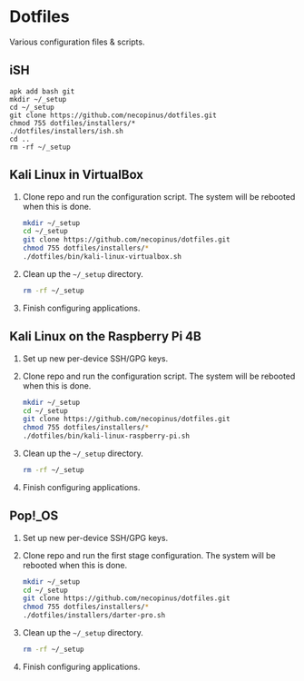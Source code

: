 # Dotfiles

Various configuration files & scripts.

## iSH

```shell
apk add bash git
mkdir ~/_setup
cd ~/_setup
git clone https://github.com/necopinus/dotfiles.git
chmod 755 dotfiles/installers/*
./dotfiles/installers/ish.sh
cd ..
rm -rf ~/_setup
```

## Kali Linux in VirtualBox

1. Clone repo and run the configuration script. The system will be
   rebooted when this is done.

	```bash
	mkdir ~/_setup
	cd ~/_setup
	git clone https://github.com/necopinus/dotfiles.git
	chmod 755 dotfiles/installers/*
	./dotfiles/bin/kali-linux-virtualbox.sh
	```

2. Clean up the `~/_setup` directory.

	```bash
	rm -rf ~/_setup
	```

3. Finish configuring applications.

## Kali Linux on the Raspberry Pi 4B

1. Set up new per-device SSH/GPG keys.

2. Clone repo and run the configuration script. The system will be
   rebooted when this is done.

	```bash
	mkdir ~/_setup
	cd ~/_setup
	git clone https://github.com/necopinus/dotfiles.git
	chmod 755 dotfiles/installers/*
	./dotfiles/bin/kali-linux-raspberry-pi.sh
	```

3. Clean up the `~/_setup` directory.

	```bash
	rm -rf ~/_setup
	```

4. Finish configuring applications.

## Pop!_OS

1. Set up new per-device SSH/GPG keys.

2. Clone repo and run the first stage configuration. The system will be
   rebooted when this is done.

	```bash
	mkdir ~/_setup
	cd ~/_setup
	git clone https://github.com/necopinus/dotfiles.git
	chmod 755 dotfiles/installers/*
	./dotfiles/installers/darter-pro.sh
	```

3. Clean up the `~/_setup` directory.

	```bash
	rm -rf ~/_setup
	```

4. Finish configuring applications.
